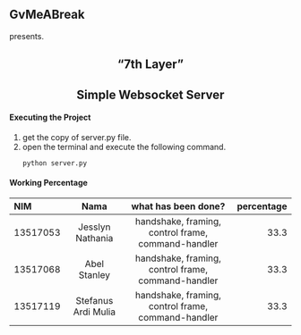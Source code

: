 ## GvMeABreak
<p>presents.</p>

<h2 align="center">“7th Layer”</h2>
<h2 align="center">Simple Websocket Server</h2>

#### Executing the Project
1. get the copy of server.py file.
2. open the terminal and execute the following command.
    ```
    python server.py
    ```

#### Working Percentage
| NIM       | Nama                  | what has been done?                                   | percentage  |
| :---      | :---:                 | :---:                                                 | ---:        |
| 13517053  | Jesslyn Nathania      | handshake, framing, control frame, command-handler    | 33.3        |
| 13517068  | Abel Stanley          | handshake, framing, control frame, command-handler    | 33.3        |
| 13517119  | Stefanus Ardi Mulia   | handshake, framing, control frame, command-handler    | 33.3        |


